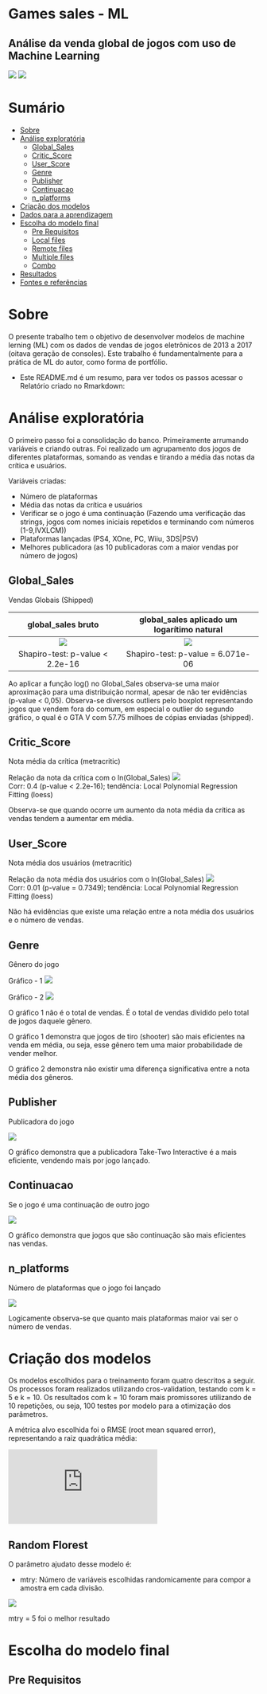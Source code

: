 # Games sales - ML
## Análise da venda global de jogos com uso de Machine Learning

<img src="https://img.shields.io/badge/R-markdown-blue?style=flat-square&logo=appveyor"/> <img src="https://img.shields.io/badge/license-MIT-yellow?style=flat-square&logo=appveyor"/>

Sumário
=================
<!--ts-->
   * [Sobre](#sobre)
   * [Análise exploratória](#análise-exploratória)
      * [Global_Sales](#Global_Sales)
      * [Critic_Score](#Critic_Score)
      * [User_Score](#User_Score)
      * [Genre](#Genre)
      * [Publisher](#Publisher)
      * [Continuacao](#Continuacao)
      * [n_platforms](#n_platforms)
   * [Criação dos modelos](#criação-dos-modelos)
   * [Dados para a aprendizagem](#criação-dos-modelos)
   * [Escolha do modelo final](#escolha-do-modelo-final)
      * [Pre Requisitos](#pre-requisitos)
      * [Local files](#local-files)
      * [Remote files](#remote-files)
      * [Multiple files](#multiple-files)
      * [Combo](#combo)
   * [Resultados](#testes)
   * [Fontes e referências](#tecnologias)
<!--te-->

Sobre
======
O presente trabalho tem o objetivo de desenvolver modelos de machine lerning (ML) com os dados de vendas de jogos eletrônicos de 2013 a 2017 (oitava geração de consoles). 
Este trabalho é fundamentalmente para a prática de ML do autor, como forma de portfólio.

- Este README.md é um resumo, para ver todos os passos acessar o Relatório criado no Rmarkdown: 


Análise exploratória
=====================
O primeiro passo foi a consolidação do banco. Primeiramente arrumando variáveis e criando outras. Foi realizado um agrupamento dos jogos de diferentes plataformas, somando as vendas e tirando a média das notas da crítica e usuários.

Variáveis criadas:
- Número de plataformas
- Média das notas da crítica e usuários
- Verificar se o jogo é uma continuação (Fazendo uma verificação das strings, jogos com nomes iniciais repetidos e terminando com números (1-9,IVXLCM))
- Plataformas lançadas (PS4, XOne, PC, Wiiu, 3DS|PSV)
- Melhores publicadora (as 10 publicadoras com a maior vendas por número de jogos)

Global_Sales
-------------
Vendas Globais (Shipped)

global_sales bruto            |  global_sales aplicado um logarítimo natural
:-------------------------:|:-------------------------:
![](plots/global_sales.jpg?raw=true)  |  ![](plots/global_sales_ln.jpg?raw=true)
Shapiro-test: p-value < 2.2e-16  |  Shapiro-test: p-value = 6.071e-06

Ao aplicar a função log() no Global_Sales observa-se uma maior aproximação para uma distribuição normal, apesar de não ter evidências (p-value < 0,05). Observa-se diversos outliers pelo boxplot representando jogos que vendem fora do comum, em especial o outlier do segundo gráfico, o qual é o GTA V com 57.75 milhoes de cópias enviadas (shipped).

Critic_Score
-------------
Nota média da crítica (metracritic)

Relação da nota da crítica com o ln(Global_Sales)
![](plots/scarter_critic_sales.png?raw=true)  
Corr: 0.4 (p-value < 2.2e-16); tendência: Local Polynomial Regression Fitting (loess)

Observa-se que quando ocorre um aumento da nota média da crítica as vendas tendem a aumentar em média.

User_Score
-------------
Nota média dos usuários (metracritic)

Relação da nota média dos usuários com o ln(Global_Sales)
![](plots/scarter_user_sales.png?raw=true)  
Corr: 0.01 (p-value = 0.7349); tendência: Local Polynomial Regression Fitting (loess)

Não há evidências que existe uma relação entre a nota média dos usuários e o número de vendas.

Genre
-------------
Gênero do jogo

Gráfico - 1
![](plots/bar_genero_sales.png?raw=true)  

Gráfico - 2
![](plots/bar_genero_critic.png?raw=true)

O gráfico 1 não é o total de vendas. É o total de vendas dividido pelo total de jogos daquele gênero.

O gráfico 1 demonstra que jogos de tiro (shooter) são mais eficientes na venda em média, ou seja, esse gênero tem uma maior probabilidade de vender melhor.

O gráfico 2 demonstra não existir uma diferença significativa entre a nota média dos gêneros.

Publisher
-------------
Publicadora do jogo

![](plots/bar_Publisher_sales.png?raw=true)  

O gráfico demonstra que a publicadora Take-Two Interactive é a mais eficiente, vendendo mais por jogo lançado.

Continuacao
-------------
Se o jogo é uma continuação de outro jogo

![](plots/bar_Continuacao_sales.png?raw=true)  

O gráfico demonstra que jogos que são continuação são mais eficientes nas vendas.

n_platforms
-------------
Número de plataformas que o jogo foi lançado

![](plots/bar_n_platforms_sales.png?raw=true)  

Logicamente observa-se que quanto mais plataformas maior vai ser o número de vendas.

Criação dos modelos
====================

Os modelos escolhidos para o treinamento foram quatro descritos a seguir. Os processos foram realizados utilizando cros-validation, testando com k = 5 e k = 10. Os resultados com k = 10 foram mais promissores utilizando de 10 repetições, ou seja, 100 testes por modelo para a otimização dos parâmetros.

A métrica alvo escolhida foi o RMSE (root mean squared error), representando a raiz quadrática média:

![equation](https://latex.codecogs.com/png.latex?%5Cdpi%7B120%7D%20%5Cbg_white%20RMSEA%20%3D%20%5Csqrt%7B%5Cfrac%7B1%7D%7Bn%7D%5Csum_%7Bn%7D%5E%7Bj%20%3D%201%7D%28y_%7Bj%7D%20-%20%5Chat%7By%7D_%7Bj%7D%29%5E2%7D)

<!--  RMSEA = \sqrt{\frac{1}{n}\sum_{n}^{j = 1}(y_{j} - \hat{y}_{j})^2} -->

Random Florest
-------------

O parâmetro ajudato desse modelo é:

- mtry: Número de variáveis escolhidas randomicamente para compor a amostra em cada divisão.

![](plots/model_rf.png?raw=true) 

mtry = 5 foi o melhor resultado


Escolha do modelo final
========================


Pre Requisitos
---------------